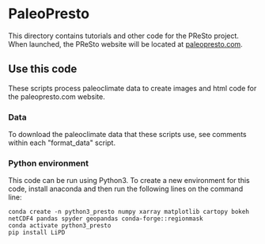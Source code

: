 # PaleoPresto

This directory contains tutorials and other code for the PReSto project. When launched, the PReSto website will be located at [paleopresto.com](https://paleopresto.com/).

## Use this code

These scripts process paleoclimate data to create images and html code for the paleopresto.com website.

### Data

To download the paleoclimate data that these scripts use, see comments within each "format_data" script.

### Python environment

This code can be run using Python3. To create a new environment for this code, install anaconda and then run the following lines on the command line:

```
conda create -n python3_presto numpy xarray matplotlib cartopy bokeh netCDF4 pandas spyder geopandas conda-forge::regionmask
conda activate python3_presto
pip install LiPD
```
